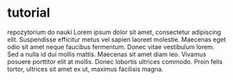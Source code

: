 # tutorial
repozytorium do nauki
Lorem ipsum dolor sit amet, consectetur adipiscing elit. Suspendisse efficitur metus vel sapien laoreet molestie. Maecenas eget odio sit amet neque faucibus fermentum. Donec vitae vestibulum lorem. Sed a nulla id dui mollis mattis. Maecenas sit amet diam leo. Vivamus posuere porttitor elit at mollis. Donec lobortis ultrices commodo. Proin felis tortor, ultrices sit amet ex ut, maximus facilisis magna. 
